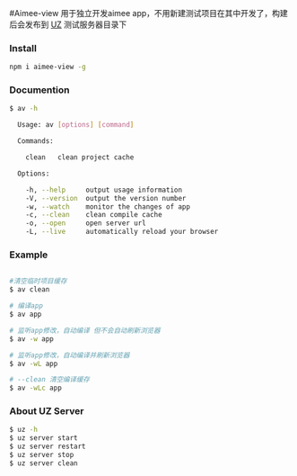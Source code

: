 #Aimee-view
用于独立开发aimee app，不用新建测试项目在其中开发了，构建后会发布到 [UZ](https://www.npmjs.com/package/uz) 测试服务器目录下

### Install
```sh
npm i aimee-view -g
```

### Documention
```sh
$ av -h

  Usage: av [options] [command]

  Commands:

    clean   clean project cache

  Options:

    -h, --help     output usage information
    -V, --version  output the version number
    -w, --watch    monitor the changes of app
    -c, --clean    clean compile cache
    -o, --open     open server url
    -L, --live     automatically reload your browser
```

### Example
```sh

#清空临时项目缓存
$ av clean

# 编译app
$ av app

# 监听app修改，自动编译 但不会自动刷新浏览器
$ av -w app

# 监听app修改，自动编译并刷新浏览器
$ av -wL app

# --clean 清空编译缓存
$ av -wLc app
```


### About UZ Server
```sh
$ uz -h
$ uz server start
$ uz server restart
$ uz server stop
$ uz server clean
```

